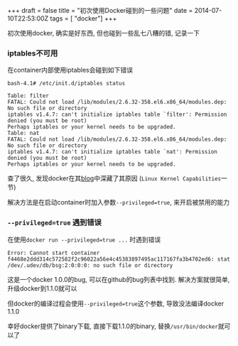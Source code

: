 +++
draft = false
title = "初次使用Docker碰到的一些问题"
date = 2014-07-10T22:53:00Z
tags = [ "docker"]
+++

初次使用docker, 确实是好东西, 但也碰到一些乱七八糟的错, 记录一下

### iptables不可用

在container内部使用iptables会碰到如下错误

```
bash-4.1# /etc/init.d/iptables status

Table: filter
FATAL: Could not load /lib/modules/2.6.32-358.el6.x86_64/modules.dep: No such file or directory
iptables v1.4.7: can't initialize iptables table `filter': Permission denied (you must be root)
Perhaps iptables or your kernel needs to be upgraded.
Table: nat
FATAL: Could not load /lib/modules/2.6.32-358.el6.x86_64/modules.dep: No such file or directory
iptables v1.4.7: can't initialize iptables table `nat': Permission denied (you must be root)
Perhaps iptables or your kernel needs to be upgraded.
```

查了很久, 发现docker在其[blog](http://blog.docker.com/2013/08/containers-docker-how-secure-are-they/)中深藏了其原因 (`Linux Kernel Capabilities`一节)

解决方法是在启动container时加入参数`--privileged=true`, 来开启被禁用的能力

### `--privileged=true` 遇到错误

在使用`docker run --privileged=true ...` 时遇到错误

```
Error: Cannot start container f4468e2ddd314c572582f2c96022a56e4c45383897495ac117167fa3b4702ed6: stat /dev/.udev/db/bsg:2:0:0:0: no such file or directory
```

这是一个docker 1.0.0的bug, 可以在github的bug列表中找到. 解决方案就很简单, 升级docker到1.1.0就可以

但docker的编译过程会使用`--privileged=true`这个参数, 导致没法编译docker 1.1.0

幸好docker提供了binary下载, 直接下载1.1.0的binary, 替换`/usr/bin/docker`就可以了

